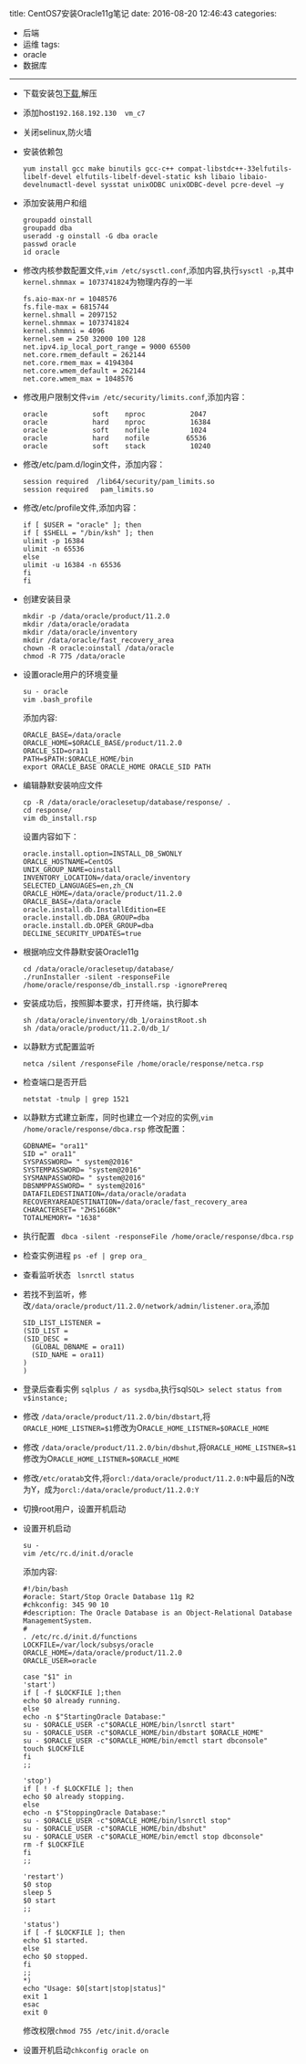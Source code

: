title: CentOS7安装Oracle11g笔记
date: 2016-08-20 12:46:43
categories:
- 后端
- 运维
tags:
- oracle
- 数据库
---

- 下载安装包[下载](https://www.oracle.com/technetwork/database/enterprise-edition/downloads/112010-linx8664soft-100572.html),解压
- 添加host`192.168.192.130  vm_c7`
- 关闭selinux,防火墙
- 安装依赖包
    ```
    yum install gcc make binutils gcc-c++ compat-libstdc++-33elfutils-libelf-devel elfutils-libelf-devel-static ksh libaio libaio-develnumactl-devel sysstat unixODBC unixODBC-devel pcre-devel –y
    ```
- 添加安装用户和组
    ```
    groupadd oinstall
    groupadd dba
    useradd -g oinstall -G dba oracle
    passwd oracle
    id oracle
    ```
- 修改内核参数配置文件,`vim /etc/sysctl.conf`,添加内容,执行`sysctl -p`,其中`kernel.shmmax = 1073741824`为物理内存的一半
    ```
    fs.aio-max-nr = 1048576
    fs.file-max = 6815744
    kernel.shmall = 2097152
    kernel.shmmax = 1073741824
    kernel.shmmni = 4096
    kernel.sem = 250 32000 100 128
    net.ipv4.ip_local_port_range = 9000 65500
    net.core.rmem_default = 262144
    net.core.rmem_max = 4194304
    net.core.wmem_default = 262144
    net.core.wmem_max = 1048576
    ```
- 修改用户限制文件`vim /etc/security/limits.conf`,添加内容：
    ```
    oracle           soft    nproc           2047
    oracle           hard    nproc           16384
    oracle           soft    nofile          1024
    oracle           hard    nofile         65536
    oracle           soft    stack           10240
    ```
- 修改/etc/pam.d/login文件，添加内容：
    ```
    session required  /lib64/security/pam_limits.so
    session required   pam_limits.so
    ```
- 修改/etc/profile文件,添加内容：
    ```
    if [ $USER = "oracle" ]; then
    if [ $SHELL = "/bin/ksh" ]; then
    ulimit -p 16384
    ulimit -n 65536
    else
    ulimit -u 16384 -n 65536
    fi
    fi
    ```
- 创建安装目录
    ```
    mkdir -p /data/oracle/product/11.2.0
    mkdir /data/oracle/oradata
    mkdir /data/oracle/inventory
    mkdir /data/oracle/fast_recovery_area
    chown -R oracle:oinstall /data/oracle
    chmod -R 775 /data/oracle
    ```
- 设置oracle用户的环境变量
    ```
    su - oracle
    vim .bash_profile
    ```
    添加内容:
    ```
    ORACLE_BASE=/data/oracle
    ORACLE_HOME=$ORACLE_BASE/product/11.2.0
    ORACLE_SID=ora11
    PATH=$PATH:$ORACLE_HOME/bin
    export ORACLE_BASE ORACLE_HOME ORACLE_SID PATH
    ```
- 编辑静默安装响应文件
    ```
    cp -R /data/oracle/oraclesetup/database/response/ .
    cd response/
    vim db_install.rsp
    ```
    设置内容如下：
    ```
    oracle.install.option=INSTALL_DB_SWONLY
    ORACLE_HOSTNAME=CentOS
    UNIX_GROUP_NAME=oinstall
    INVENTORY_LOCATION=/data/oracle/inventory
    SELECTED_LANGUAGES=en,zh_CN
    ORACLE_HOME=/data/oracle/product/11.2.0
    ORACLE_BASE=/data/oracle
    oracle.install.db.InstallEdition=EE
    oracle.install.db.DBA_GROUP=dba
    oracle.install.db.OPER_GROUP=dba
    DECLINE_SECURITY_UPDATES=true
    ```
- 根据响应文件静默安装Oracle11g
    ```
    cd /data/oracle/oraclesetup/database/
    ./runInstaller -silent -responseFile /home/oracle/response/db_install.rsp -ignorePrereq
    ```
- 安装成功后，按照脚本要求，打开终端，执行脚本
    ```
    sh /data/oracle/inventory/db_1/orainstRoot.sh
    sh /data/oracle/product/11.2.0/db_1/
    ```
- 以静默方式配置监听
    ```
    netca /silent /responseFile /home/oracle/response/netca.rsp
    ```
- 检查端口是否开启
    ```
    netstat -tnulp | grep 1521
    ```
- 以静默方式建立新库，同时也建立一个对应的实例,`vim /home/oracle/response/dbca.rsp`
  修改配置：
  ```
  GDBNAME= "ora11"
  SID =" ora11"
  SYSPASSWORD= " system@2016"
  SYSTEMPASSWORD= "system@2016"
  SYSMANPASSWORD= " system@2016"
  DBSNMPPASSWORD= " system@2016"
  DATAFILEDESTINATION=/data/oracle/oradata
  RECOVERYAREADESTINATION=/data/oracle/fast_recovery_area
  CHARACTERSET= "ZHS16GBK"
  TOTALMEMORY= "1638"

  ```

- 执行配置 ` dbca -silent -responseFile /home/oracle/response/dbca.rsp`
- 检查实例进程 `ps -ef | grep ora_`
- 查看监听状态 ` lsnrctl status`
- 若找不到监听，修改`/data/oracle/product/11.2.0/network/admin/listener.ora`,添加
    ```
    SID_LIST_LISTENER =
  (SID_LIST =
    (SID_DESC =
      (GLOBAL_DBNAME = ora11)
      (SID_NAME = ora11)
    )
  )
    ```
- 登录后查看实例 `sqlplus / as sysdba`,执行sql`SQL> select status from v$instance;`
- 修改 `/data/oracle/product/11.2.0/bin/dbstart`,将`ORACLE_HOME_LISTNER=$1`修改为O`RACLE_HOME_LISTNER=$ORACLE_HOME`
- 修改 `/data/oracle/product/11.2.0/bin/dbshut`,将`ORACLE_HOME_LISTNER=$1`修改为O`RACLE_HOME_LISTNER=$ORACLE_HOME`
- 修改`/etc/oratab`文件,将`orcl:/data/oracle/product/11.2.0:N`中最后的N改为Y，成为`orcl:/data/oracle/product/11.2.0:Y`
- 切换root用户，设置开机启动
- 设置开机启动
    ```
    su -
    vim /etc/rc.d/init.d/oracle
    ```
    添加内容:
    ```
    #!/bin/bash
    #oracle: Start/Stop Oracle Database 11g R2
    #chkconfig: 345 90 10
    #description: The Oracle Database is an Object-Relational Database ManagementSystem.
    #
    . /etc/rc.d/init.d/functions
    LOCKFILE=/var/lock/subsys/oracle
    ORACLE_HOME=/data/oracle/product/11.2.0
    ORACLE_USER=oracle

    case "$1" in
    'start')
    if [ -f $LOCKFILE ];then
    echo $0 already running.
    else
    echo -n $"StartingOracle Database:"
    su - $ORACLE_USER -c"$ORACLE_HOME/bin/lsnrctl start"
    su - $ORACLE_USER -c"$ORACLE_HOME/bin/dbstart $ORACLE_HOME"
    su - $ORACLE_USER -c"$ORACLE_HOME/bin/emctl start dbconsole"
    touch $LOCKFILE
    fi
    ;;

    'stop')
    if [ ! -f $LOCKFILE ]; then
    echo $0 already stopping.
    else
    echo -n $"StoppingOracle Database:"
    su - $ORACLE_USER -c"$ORACLE_HOME/bin/lsnrctl stop"
    su - $ORACLE_USER -c"$ORACLE_HOME/bin/dbshut"
    su - $ORACLE_USER -c"$ORACLE_HOME/bin/emctl stop dbconsole"
    rm -f $LOCKFILE
    fi
    ;;

    'restart')
    $0 stop
    sleep 5
    $0 start
    ;;

    'status')
    if [ -f $LOCKFILE ]; then
    echo $1 started.
    else
    echo $0 stopped.
    fi
    ;;
    *)
    echo "Usage: $0[start|stop|status]"
    exit 1
    esac
    exit 0
    ```
    修改权限`chmod 755 /etc/init.d/oracle`

- 设置开机启动`chkconfig oracle on`
